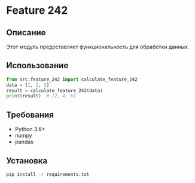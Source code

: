 # Feature 242
## Описание
Этот модуль предоставляет функциональность для обработки данных.
## Использование
```python
from src.feature_242 import calculate_feature_242
data = [1, 2, 3]
result = calculate_feature_242(data)
print(result)  # [2, 4, 6]
```
## Требования
- Python 3.6+
- numpy
- pandas
## Установка
```bash
pip install -r requirements.txt
```